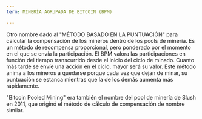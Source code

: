 ```yaml
---
term: MINERÍA AGRUPADA DE BITCOIN (BPM)

---
```

Otro nombre dado al "MÉTODO BASADO EN LA PUNTUACIÓN" para calcular la compensación de los mineros dentro de los pools de minería. Es un método de recompensa proporcional, pero ponderado por el momento en el que se envía la participación. El BPM valora las participaciones en función del tiempo transcurrido desde el inicio del ciclo de minado. Cuanto más tarde se envíe una acción en el ciclo, mayor será su valor. Este método anima a los mineros a quedarse porque cada vez que dejan de minar, su puntuación se estanca mientras que la de los demás aumenta más rápidamente.

"Bitcoin Pooled Mining" era también el nombre del pool de minería de Slush en 2011, que originó el método de cálculo de compensación de nombre similar.